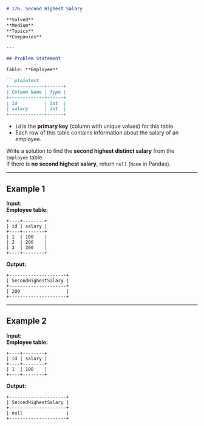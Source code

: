 ```markdown
# 176. Second Highest Salary

**Solved**  
**Medium**  
**Topics**  
**Companies**  

---

## Problem Statement

Table: **Employee**

```plaintext
+-------------+------+
| Column Name | Type |
+-------------+------+
| id          | int  |
| salary      | int  |
+-------------+------+
```

- `id` is the **primary key** (column with unique values) for this table.
- Each row of this table contains information about the salary of an employee.

Write a solution to find the **second highest distinct salary** from the `Employee` table.  
If there is **no second highest salary**, return `null` (`None` in Pandas).

---

## Example 1

**Input:**  
**Employee table:**
```plaintext
+----+--------+
| id | salary |
+----+--------+
| 1  | 100    |
| 2  | 200    |
| 3  | 300    |
+----+--------+
```
**Output:**  
```plaintext
+---------------------+
| SecondHighestSalary |
+---------------------+
| 200                 |
+---------------------+
```

---

## Example 2

**Input:**  
**Employee table:**
```plaintext
+----+--------+
| id | salary |
+----+--------+
| 1  | 100    |
+----+--------+
```
**Output:**  
```plaintext
+---------------------+
| SecondHighestSalary |
+---------------------+
| null                |
+---------------------+
```
```
